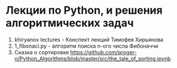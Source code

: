 # Лекции по Python, и решения алгоритмических задач
1. khiryanov lectures - Конспект лекций Тимофея Хирьянова
2. 1_fibonaci.py - алгоритм поиска n-ого числа Фибоначчи 
3. Сказка о сортировке https://github.com/proger-n/Python_Algorithms/blob/master/src/the_tale_of_sorting.ipynb
